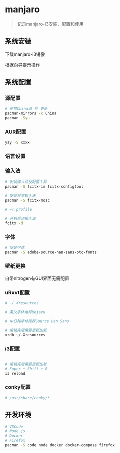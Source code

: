 # manjaro

> 记录manjaro-i3安装、配置和使用

## 系统安装

下载manjaro-i3镜像

根据向导提示操作

## 系统配置

### 源配置

```bash
# 更换China源 并 更新
pacman-mirrors -c China
pacman -Syu
```

### AUR配置

```bash
yay -S xxxx
```

### 语言设置

### 输入法

```bash
# 安装输入法及配置工具
pacman -S fcitx-im fcitx-configtool

# 安装日文输入法
pacman -S fcitx-mozc
```

```bash
# ~/.profile

# 开机启动输入法
fcitx -d
```

### 字体

```bash
# 安装字体
pacman -S adobe-source-han-sans-otc-fonts
```

### 壁纸更换

自带nitrogen有GUI界面无需配置

### uRxvt配置

```bash
# ~/.Xresources

# 英文字体推荐Dejavu

# 中日韩字体推荐Source Han Sans

# 编辑完后需要重新加载
xrdb ~/.Xresources
```

### i3配置

```bash

# 编辑完后需要重新加载
# Super + Shift + R
i3 reload
```

### conky配置

```bash
# /usr/share/conky/*
```

## 开发环境

```bash
# VSCode
# Node.js
# Docker
# Firefox
pacman -S code node docker docker-compose firefox
```
